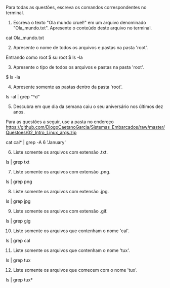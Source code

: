 Para todas as questões, escreva os comandos correspondentes no terminal.

1. Escreva o texto "Ola mundo cruel!" em um arquivo denominado "Ola_mundo.txt". Apresente o conteúdo deste arquivo no terminal.

  cat Ola_mundo.txt

2. Apresente o nome de todos os arquivos e pastas na pasta 'root'.

Entrando como root $ su root
                   $ ls -la

3. Apresente o tipo de todos os arquivos e pastas na pasta 'root'.

  $ ls -la

4. Apresente somente as pastas dentro da pasta 'root'.

 ls -al | grep "^d"

5. Descubra em que dia da semana caiu o seu aniversário nos últimos dez anos.

Para as questões a seguir, use a pasta no endereço https://github.com/DiogoCaetanoGarcia/Sistemas_Embarcados/raw/master/Questoes/02_Intro_Linux_arqs.zip

cat cal* | grep -A 6 'January'


6. Liste somente os arquivos com extensão .txt.

ls | grep txt

7. Liste somente os arquivos com extensão .png.

ls | grep png

8. Liste somente os arquivos com extensão .jpg.

ls | grep jpg

9. Liste somente os arquivos com extensão .gif.

ls | grep gig

10. Liste somente os arquivos que contenham o nome 'cal'.

ls | grep cal

11. Liste somente os arquivos que contenham o nome 'tux'.

ls | grep tux

12. Liste somente os arquivos que comecem com o nome 'tux'.

ls | grep tux*
